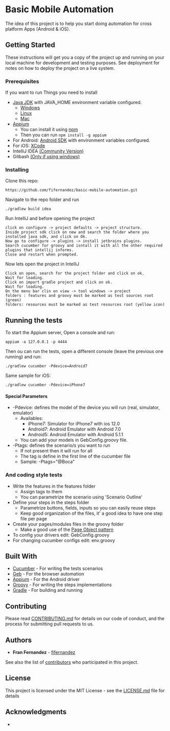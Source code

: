 # Basic Mobile Automation

The idea of this project is to help you start doing automation for cross platform Apps (Android & iOS).

## Getting Started

These instructions will get you a copy of the project up and running on your local machine for development and testing purposes. See deployment for notes on how to deploy the project on a live system.

### Prerequisites
If you want to run
Things you need to install
* [Java JDK](http://www.oracle.com/technetwork/java/javase/downloads/jdk8-downloads-2133151.html)  with JAVA_HOME environment variable configured.
    * [Windows](https://stackoverflow.com/questions/2619584/how-to-set-java-home-on-windows-7/)
    * [Linux](https://stackoverflow.com/questions/24641536/how-to-set-java-home-in-linux-for-all-users)
    * [Mac](https://stackoverflow.com/questions/1348842/what-should-i-set-java-home-to-on-osx)
* [Appium](http://appium.io/) 
    * You can install it using [npm](https://www.npmjs.com/get-npm?utm_source=house&utm_medium=homepage&utm_campaign=free%20orgs&utm_term=Install%20npm)
    * Then you can run ```npm install -g appium```
* For Android: [Android SDK](https://git-for-windows.github.io/) with environment variables configured.
* For iOS: [XCode](https://developer.apple.com/xcode/)
* IntelliJ IDEA [(Community Version)](https://www.jetbrains.com/idea/download)
* Gitbash [(Only if using windows)](https://git-for-windows.github.io/)


### Installing

Clone this repo:

```
https://github.com/fifernandez/basic-mobile-automation.git
```

Navigate to the repo folder and run

```
./gradlew build idea
```

Run IntelliJ and before opening the project
```
click on configure -> project defaults -> project structure.
Inside project sdk click on new and search the folder where you installed java sdk, and click on Ok.
Now go to configure -> plugins -> install jetbrains plugins.
Search cucumber for groovy and isntall it with all the other required plugins that intellij informs.
Close and restart when prompted.
```

Now lets open the project in IntelliJ
```
Click on open, search for the project folder and click on ok.
Wait for loading.
Click on import gradle project and click on ok.
Wait for loading.
On the menu bar clin on view -> tool windows -> project
folders : features and groovy must be marked as test sources root (green)
folders: resources must be marked as test resources root (yellow icon)
```

## Running the tests
To start the Appium server, Open a console and run:
```
appium -a 127.0.0.1 -p 4444
```

Then ou can run the tests, open a different console (leave the previous one running) and run:
```
./gradlew cucumber -Pdevice=Android7
```

Same sample for iOS:
```
./gradlew cucumber -Pdevice=iPhone7
```

#### Special Parameters

* -Pdevice: defines the model of the device you will run (real, simulator, emulator)
    * Availables:
        * iPhone7: Simulator for iPhone7 with ios 12.0
        * Android7: Android Emulator with Android 7.0
        * Android5: Android Emulator with Android 5.1.1
    * You can add your models in GebConfig.groovy file.
* -Ptags: defines the scenario/s you want to run
    * If not present then it will run for all
    * The tag is define in the first line of the cucumber file
    * Sample: -Ptags="@Boca"


### And coding style tests

* Write the features in the features folder
    * Assign tags to them
    * You can parametrize the scenario using 'Scenario Outline'
* Define your steps in the steps folder
   * Parametrize buttons, fields, inputs so you can easily reuse steps
   * Keep good organization of the files, it' a good idea to have one step file per page
* Create your pages/modules files in the groovy folder
    * Make a good use of the [Page Object pattern](http://docs.seleniumhq.org/docs/06_test_design_considerations.jsp#page-object-design-pattern)
* To config your drivers edit: GebConfig.groovy 
* For changing cucumber configs edit: env.groovy

## Built With

* [Cucumber](https://cucumber.io/) - For writing the tests scenarios
* [Geb](http://www.gebish.org/) - For the browser automation
* [Appium](http://appium.io/documentation.html) - For the Android driver
* [Groovy](http://groovy-lang.org/) - For writing the steps implementations
* [Gradle](https://gradle.org/) - For building and running

## Contributing

Please read [CONTRIBUTING.md](https://gist.github.com/PurpleBooth/b24679402957c63ec426) for details on our code of conduct, and the process for submitting pull requests to us.

## Authors

* **Fran Fernandez** - [fifernandez](https://github.com/fifernandez)

See also the list of [contributors](https://github.com/fifernandez/basic-web-automation) who participated in this project.

## License

This project is licensed under the MIT License - see the [LICENSE.md](LICENSE.md) file for details

## Acknowledgments

*